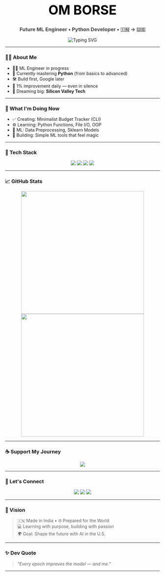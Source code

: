 <!-- README.md -->
<h1 align="center" style="font-weight:bold; font-size:3em; color:#000">OM BORSE</h1>
<h3 align="center" style="color:#444">Future ML Engineer • Python Developer • 🇮🇳 → 🇺🇸</h3>

<p align="center">
  <img src="https://readme-typing-svg.herokuapp.com?font=Fira+Code&size=22&pause=1000&center=true&vCenter=true&width=450&lines=Code.+Learn.+Repeat.;ML+Engineer+in+the+Making...;Consistency+is+Greater+Than+Talent" alt="Typing SVG">
</p>

---

### 🙋‍♂️ About Me

- 👨‍💻 ML Engineer in progress
- 🐍 Currently mastering **Python** (from basics to advanced)
- 🛠️ Build first, Google later
- 🌿 1% improvement daily — even in silence
- 🧠 Dreaming big: **Silicon Valley Tech**

---

### 📌 What I'm Doing Now

- ✅ Creating: Minimalist Budget Tracker (CLI)
- ⚙️ Learning: Python Functions, File I/O, OOP
- 🤖 ML: Data Preprocessing, Sklearn Models
- 💪 Building: Simple ML tools that feel magic

---

### 🧪 Tech Stack

<p align="center">
  <img src="https://img.shields.io/badge/Python-black?style=flat&logo=python&logoColor=white"/>
  <img src="https://img.shields.io/badge/Git-black?style=flat&logo=git&logoColor=white"/>
  <img src="https://img.shields.io/badge/GitHub-black?style=flat&logo=github&logoColor=white"/>
  <img src="https://img.shields.io/badge/VS%20Code-black?style=flat&logo=visual-studio-code&logoColor=white"/>
</p>

---

### 📈 GitHub Stats

<p align="center">
  <img src="https://github-readme-stats.vercel.app/api?username=Omborse08&show_icons=true&theme=graywhite&border_radius=15" width="400"/>
  <img src="https://github-readme-stats.vercel.app/api/top-langs/?username=Omborse08&layout=compact&theme=graywhite&border_radius=15" width="400"/>
</p>

---

### ☕ Support My Journey

<p align="center">
  <a href="https://buymeacoffee.com/omborse">
    <img src="https://img.shields.io/badge/Buy_Me_Coffee-black?style=flat&logo=buymeacoffee&logoColor=yellow">
  </a>
</p>

---

### 🔗 Let's Connect

<p align="center">
  <a href="mailto:omborse48@gmail.com"><img src="https://img.shields.io/badge/Email-Me-black?style=flat&logo=gmail&logoColor=white"></a>
  <a href="https://www.linkedin.com/in/omborse07/"><img src="https://img.shields.io/badge/LinkedIn-black?style=flat&logo=linkedin"></a>
  <a href="https://github.com/Omborse08"><img src="https://img.shields.io/badge/GitHub-black?style=flat&logo=github"></a>
</p>

---

### 🚀 Vision

> 🇮🇳 Made in India • 🌐 Prepared for the World  
> 💻 Learning with purpose, building with passion  
> 🌍 Goal: Shape the future with AI in the U.S.

---

### ✨ Dev Quote

> *"Every epoch improves the model — and me."*

---


